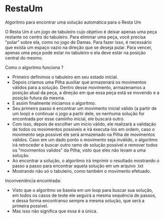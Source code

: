 # RestaUm
Algoritmo para encontrar uma solução automática para o Resta Um

O Resta Um é um jogo de tabuleiro cujo objetivo é deixar apenas uma peça restante no centro do tabuleiro.
Para eliminar uma peça, você precisa "pular" sobre ela, como no jogo de Damas. Para fazer isso, é necessário que exista um espaço vazio na direção que se deseja pular.
Para vencer, apenas uma peça pode estar no tabuleiro e ela deve estár na posição central do mesmo.

Como o algoritmo funciona ?
 - Primeiro definimos o tabuleiro em seu estado inicial.
 - Depois criamos uma Pilha auxiliar que armazenará os movimentos válidos para a solução. Dentro desse movimento, armazenamos a posição atual da peça, a direção em que essa peça está se movendo e a posição futura da mesma.
 - E assim finalmente iniciamos o algoritmo.
 - Seu primeiro passo é encontrar um movimento inicial válido (a partir de um loop) e continuar o jogo a partir dele, se nenhuma solução for encontrada por esse caminho inicial, ele buscará outro.
 - Com isso, depois de escolher um inicio válido, ele realizará a validação de todos os movimentos possiveis e irá executa-los em ordem, caso o movimento seja possivel ele será armazenado na Pilha de movimentos validos. Caso em um dado ponto o movimento seja inválido, o algoritmo irá retroceder e buscar outro ramo de solução possivel e remover todos os "movimentos validos" da Pilha, visto que eles não levam a uma solução.
 - Ao encontrar a solução, o algoritmo irá imprimir o resultado mostrando o passo a passo para encontrar aquela solução em um arquivo .txt
 - Mostrando não só o tabuleiro, como também o movimento efetuado.

Inconveniência encontrada: 
  - Visto que o algoritmo se baseia em um loop para buscar sua solução, em todos os casos de teste ele seguirá a mesma sequência de passos, e dessa forma encontranso sempre a mesma solução, que será a primeira possivel.
  - Mas isso não significa que essa é a única.

